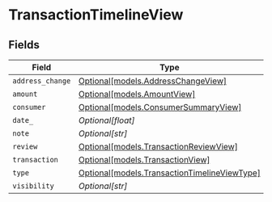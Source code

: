 # TransactionTimelineView


## Fields

| Field                                                                                    | Type                                                                                     | Required                                                                                 | Description                                                                              |
| ---------------------------------------------------------------------------------------- | ---------------------------------------------------------------------------------------- | ---------------------------------------------------------------------------------------- | ---------------------------------------------------------------------------------------- |
| `address_change`                                                                         | [Optional[models.AddressChangeView]](../models/addresschangeview.md)                     | :heavy_minus_sign:                                                                       | N/A                                                                                      |
| `amount`                                                                                 | [Optional[models.AmountView]](../models/amountview.md)                                   | :heavy_minus_sign:                                                                       | N/A                                                                                      |
| `consumer`                                                                               | [Optional[models.ConsumerSummaryView]](../models/consumersummaryview.md)                 | :heavy_minus_sign:                                                                       | N/A                                                                                      |
| `date_`                                                                                  | *Optional[float]*                                                                        | :heavy_minus_sign:                                                                       | N/A                                                                                      |
| `note`                                                                                   | *Optional[str]*                                                                          | :heavy_minus_sign:                                                                       | N/A                                                                                      |
| `review`                                                                                 | [Optional[models.TransactionReviewView]](../models/transactionreviewview.md)             | :heavy_minus_sign:                                                                       | N/A                                                                                      |
| `transaction`                                                                            | [Optional[models.TransactionView]](../models/transactionview.md)                         | :heavy_minus_sign:                                                                       | N/A                                                                                      |
| `type`                                                                                   | [Optional[models.TransactionTimelineViewType]](../models/transactiontimelineviewtype.md) | :heavy_minus_sign:                                                                       | N/A                                                                                      |
| `visibility`                                                                             | *Optional[str]*                                                                          | :heavy_minus_sign:                                                                       | N/A                                                                                      |